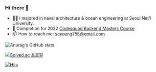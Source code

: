 ### Hi there 👋

<!--
**seyoung755/seyoung755** is a ✨ _special_ ✨ repository because its `README.md` (this file) appears on your GitHub profile.

Here are some ideas to get you started:
- 👯 I’m looking to collaborate on ...
- 🤔 I’m looking for help with ...
- 💬 Ask me about ...
- 😄 Pronouns: ...
- ⚡ Fun fact: ...

-->


- 👨‍🎓 I majored in naval architecture & ocean engineering at Seoul Nat'l University.
- 🌱 Completion for 2022 [Codesquad Backend Masters Course](https://codesquad.kr)
- 📫 How to reach me: seyoung755@gmail.com



![Anurag's GitHub stats](https://github-readme-stats.vercel.app/api?username=seyoung755&theme=dark&show_icons=true)

[![Solved.ac
프로필](http://mazassumnida.wtf/api/mini/generate_badge?boj=seyoung755)](https://solved.ac/seyoung755)  

[![Hits](https://hits.seeyoufarm.com/api/count/incr/badge.svg?url=https%3A%2F%2Fgithub.com%2Fseyoung755&count_bg=%2379C83D&title_bg=%23555555&icon=&icon_color=%23E7E7E7&title=hits&edge_flat=false)](https://hits.seeyoufarm.com)


